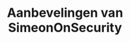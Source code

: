 ---
title: "Aanbevelingen van SimeonOnSecurity"
description: "De deskundige aanbevelingen van SimeonOnSecurity voor beveiligings- en privacyproducten. Vind hoogwaardige software, boeken, plugins, providers en meer."
tags: ["deskundige aanbevelingen", "beveiligingsproducten", "privacybronnen", "anti-virus software", "leermaterialen", "browser plugins", "mobiele telefoniedienstverleners", "professionele certificeringen", "beveiligde e-mailproviders", "dagelijkse benodigdheden", "hackerstoolkit", "koptelefoons", "microfoons", "luidsprekers", "leerbronnen", "messengerclients", "organisaties om te ondersteunen", "beveiligingsmakers", "dienstverleners", "VPN-providers", "webcams", "privacyverhogende tools", "hoogwaardige producten", "veilige communicatie", "gegevensbescherming", "netwerkbeveiliging", "audio-apparatuur", "videoconferenties"]
---